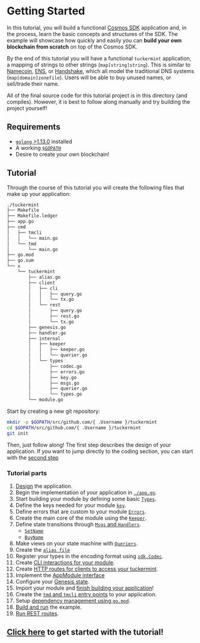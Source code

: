 # Getting Started

In this tutorial, you will build a functional [Cosmos SDK](https://github.com/cosmos/cosmos-sdk/) application and, in the process, learn the basic concepts and structures of the SDK. The example will showcase how quickly and easily you can **build your own blockchain from scratch** on top of the Cosmos SDK.

By the end of this tutorial you will have a functional `tuckermint` application, a mapping of strings to other strings (`map[string]string`). This is similar to [Namecoin](https://namecoin.org/), [ENS](https://ens.domains/), or [Handshake](https://handshake.org/), which all model the traditional DNS systems (`map[domain]zonefile`). Users will be able to buy unused names, or sell/trade their name.

All of the final source code for this tutorial project is in this directory (and compiles). However, it is best to follow along manually and try building the project yourself!

## Requirements

- [`golang` >1.13.0](https://golang.org/doc/install) installed
- A working [`$GOPATH`](https://github.com/golang/go/wiki/SettingGOPATH)
- Desire to create your own blockchain!

## Tutorial

Through the course of this tutorial you will create the following files that make up your application:

```bash
./tuckermint
├── Makefile
├── Makefile.ledger
├── app.go
├── cmd
│   ├── tmcli
│   │   └── main.go
│   └── tmd
│       └── main.go
├── go.mod
├── go.sum
└── x
    └── tuckermint
        ├── alias.go
        ├── client
        │   ├── cli
        │   │   ├── query.go
        │   │   └── tx.go
        │   └── rest
        │       ├── query.go
        │       ├── rest.go
        │       └── tx.go
        ├── genesis.go
        ├── handler.go
        ├── internal
        │   ├── keeper
        │   │   ├── keeper.go
        │   │   └── querier.go
        │   └── types
        │       ├── codec.go
        │       ├── errors.go
        │       ├── key.go
        │       ├── msgs.go
        │       ├── querier.go
        │       └── types.go
        └── module.go
```

Start by creating a new git repository:

```bash
mkdir -p $GOPATH/src/github.com/{ .Username }/tuckermint
cd $GOPATH/src/github.com/{ .Username }/tuckermint
git init
```

Then, just follow along! The first step describes the design of your application. If you want to jump directly to the coding section, you can start with the [second step](./keeper.md)

### Tutorial parts

1. [Design](./app-design.md) the application.
2. Begin the implementation of your application in [`./app.go`](./app-init.md).
3. Start building your module by defining some basic [`Types`](types.md).
4. Define the keys needed for your module [`key`](./key.md).
5. Define errors that are custom to your module [`Errors`](./errors.md).
6. Create the main core of the module using the [`Keeper`](./keeper.md).
7. Define state transitions through [`Msgs` and `Handlers`](./msgs-handlers.md).
   - [`SetName`](./set-name.md)
   - [`BuyName`](./buy-name.md)
8. Make views on your state machine with [`Queriers`](./queriers.md).
9. Create the [`alias file`](./alias.md)
10. Register your types in the encoding format using [`sdk.Codec`](./codec.md).
11. Create [CLI interactions for your module](./cli.md).
12. Create [HTTP routes for clients to access your tuckermint](./rest.md).
13. Implement the [AppModule interface](./module.md)
14. Configure your [Genesis state](./genesis.md).
15. Import your module and [finish building your application](./app-complete.md)!
16. Create the [`tmd` and `tmcli` entry points](./entrypoint.md) to your application.
17. Setup [dependency management using `go.mod`](./gomod.md).
18. [Build and run](./build-run.md) the example.
19. [Run REST routes](./run-rest.md).

## [Click here](./app-design.md) to get started with the tutorial!
